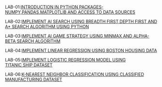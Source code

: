 LAB-01:[INTRODUCTION IN PYTHON PACKAGES-NUMPY,PANDAS,MATPLOTLIB AND ACCESS TO DATA SOURCES](https://github.com/Bollepally-Sindhuja/AIML-2024-25/blob/main/LAB_1.ipynb)

LAB-02:[IMPLEMENT AI SEARCH USING BREADTH FIRST,DEPTH FIRST AND A* SEARCH ALGORITHM USING PYTHON](https://github.com/Bollepally-Sindhuja/AIML-2024-25/blob/main/LAB_2.ipynb)

LAB-03:[IMPLEMENT AI GAME STRATEGY USING MINMAX AND ALPHA-BETA SEARCH ALGORITHM](https://github.com/Bollepally-Sindhuja/AIML-2024-25/blob/main/LAB_3.ipynb)

LAB-04:[IMPLEMENT LINEAR REGRESSION USING BOSTON HOUSING DATA](https://github.com/Bollepally-Sindhuja/AIML-2024-25/blob/main/LAB_04.ipynb)

LAB-05:[IMPLEMENT LOGISTIC REGRESSION MODEL USING TITANIC SHIP DATASET](https://github.com/Bollepally-Sindhuja/AIML-2024-25/blob/main/LAB_5.ipynb)

LAB-06:[K-NEAREST NEIGHBOR CLASSIFICATION USING CLASSIFIED MANUFACTURING DATASET](https://github.com/Bollepally-Sindhuja/AIML-2024-25/blob/main/LAB_6.ipynb)
